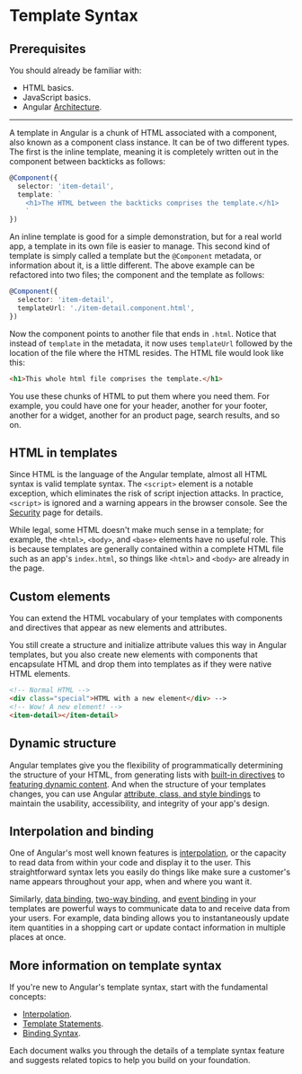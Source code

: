 # Template Syntax

## Prerequisites

You should already be familiar with:

* HTML basics.
* JavaScript basics.
* Angular [Architecture](guide/architecture).

<hr/>

A template in Angular is a chunk of HTML associated with a 
component, also known as a component class instance. It can be of two different types. 
The first is the inline template, 
meaning it is completely written out in the component between backticks as follows:

<!--KW-- title="src/app/item-detail.component.ts" -->
```typescript
@Component({
  selector: 'item-detail',
  template: `
    <h1>The HTML between the backticks comprises the template.</h1>
    `
})

```

An inline template is good for a simple demonstration, but for a real world app, 
a template in its own file is easier to manage. This second kind of template is 
simply called a template but the `@Component` metadata, or information 
about it, is a little different. The above example can be refactored 
into two files; the component and the template as follows:

<!-- KW-- title="src/app/item-detail.component.ts" -->
```typescript
@Component({
  selector: 'item-detail',
  templateUrl: './item-detail.component.html',
})

```

Now the component points to another file that ends in `.html`. 
Notice that instead of `template` 
in the metadata, it now uses `templateUrl` followed by the location of the 
file where the HTML resides. The HTML file would look like this:

<!-- KW--need live example so we can have names of files -->
<!-- title="src/app/item-detail.component.html" -->

```html
<h1>This whole html file comprises the template.</h1>

```

You use these chunks of HTML to put them where you need them. For example, you could 
have one for your header, another for your footer, another for a widget, 
another for an product page, search results, and so on. 


## HTML in templates

Since HTML is the language of the Angular template,
almost all HTML syntax is valid template syntax.
The `<script>` element is a notable exception, 
which eliminates the risk of script injection attacks.
In practice, `<script>` is ignored and a warning appears in the browser console.
See the [Security](guide/security) page for details.

While legal, some HTML doesn't make much sense in a template; for example,
the `<html>`, `<body>`, and `<base>` elements have no useful role. This is 
because templates are generally contained within a complete HTML file 
such as an app's `index.html`, so things like `<html>` and `<body>` are 
already in the page.



## Custom elements


You can extend the HTML vocabulary of your templates with components and directives that appear as new elements and attributes.



 You still create a structure and initialize attribute values this way in Angular templates, but you also create new elements with components that encapsulate HTML
and drop them into templates as if they were native HTML elements. 

```html 
<!-- Normal HTML -->
<div class="special">HTML with a new element</div> -->
<!-- Wow! A new element! -->
<item-detail></item-detail>
```

<!-- <code-example path="template-syntax/src/app/app.component.html" region="hero-detail-1" title="src/app/app.component.html" linenums="false">
</code-example> -->

## Dynamic structure

Angular templates give you the flexibility of programmatically 
determining the structure of your HTML, from generating lists with 
[built-in directives](guide/built-in-directives) to 
[featuring dynamic content](guide/dynamic-component-loader). 
And when the structure of your templates 
changes, you can use Angular 
[attribute, class, and style bindings](guide/attribute-class-style-bindings) to 
maintain the usability, accessibility, and integrity of your app's design.

## Interpolation and binding

One of Angular's most well known features is 
[interpolation](guide/interpolation), or the capacity to read data 
from within your code and display it to the user. This straightforward 
syntax lets you easily do things like make sure a customer's name 
appears throughout your app, when and where you want it.

Similarly, [data binding](guide/data-binding), [two-way binding](guide/two-way-binding), and [event binding](guide/event-binding) in your templates are powerful 
ways to communicate data to and receive data from your users. For example, 
data binding allows you to instantaneously update item quantities in a shopping cart or update contact information in multiple places at once.

## More information on template syntax

If you're new to Angular's template syntax, start with the fundamental 
concepts:

* [Interpolation](guide/interpolation).
* [Template Statements](guide/template-statements).
* [Binding Syntax](binding-syntax).

Each document walks you through the details of a 
template syntax feature and suggests related topics to 
help you build on your foundation.

